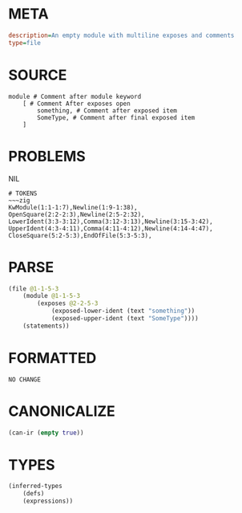 # META
~~~ini
description=An empty module with multiline exposes and comments
type=file
~~~
# SOURCE
~~~roc
module # Comment after module keyword
	[ # Comment After exposes open
		something, # Comment after exposed item
		SomeType, # Comment after final exposed item
	]
~~~
# PROBLEMS
NIL

~~~
# TOKENS
~~~zig
KwModule(1:1-1:7),Newline(1:9-1:38),
OpenSquare(2:2-2:3),Newline(2:5-2:32),
LowerIdent(3:3-3:12),Comma(3:12-3:13),Newline(3:15-3:42),
UpperIdent(4:3-4:11),Comma(4:11-4:12),Newline(4:14-4:47),
CloseSquare(5:2-5:3),EndOfFile(5:3-5:3),
~~~
# PARSE
~~~clojure
(file @1-1-5-3
	(module @1-1-5-3
		(exposes @2-2-5-3
			(exposed-lower-ident (text "something"))
			(exposed-upper-ident (text "SomeType"))))
	(statements))
~~~
# FORMATTED
~~~roc
NO CHANGE
~~~
# CANONICALIZE
~~~clojure
(can-ir (empty true))
~~~
# TYPES
~~~clojure
(inferred-types
	(defs)
	(expressions))
~~~